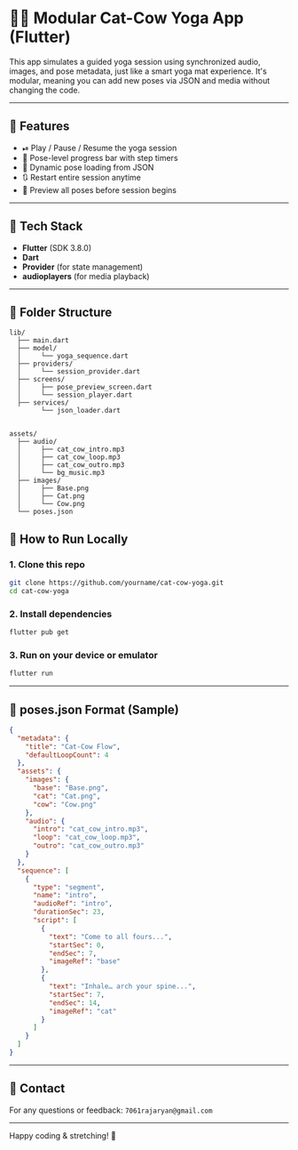 
# 🧘‍♀️ Modular Cat-Cow Yoga App (Flutter)

This app simulates a guided yoga session using synchronized audio, images, and pose metadata, just like a smart yoga mat experience. It's modular, meaning you can add new poses via JSON and media without changing the code.


---

## 📱 Features

- ⏯ Play / Pause / Resume the yoga session
- 📶 Pose-level progress bar with step timers
- 🔁 Dynamic pose loading from JSON
- 🔃 Restart entire session anytime
- 👀 Preview all poses before session begins

---


## 🧰 Tech Stack

- **Flutter** (SDK 3.8.0)
- **Dart**
- **Provider** (for state management)
- **audioplayers** (for media playback)


---

## 📂 Folder Structure
```
lib/
  ├── main.dart
  ├── model/
  │     └── yoga_sequence.dart
  ├── providers/
  │     └── session_provider.dart
  ├── screens/
  │     ├── pose_preview_screen.dart
  │     └── session_player.dart
  ├── services/
        └── json_loader.dart


assets/
  ├── audio/
  │     ├── cat_cow_intro.mp3
  │     ├── cat_cow_loop.mp3
  │     ├── cat_cow_outro.mp3
  │     └── bg_music.mp3
  ├── images/
  │     ├── Base.png
  │     ├── Cat.png
  │     └── Cow.png
  └── poses.json
```

## 🚀 How to Run Locally

### 1. Clone this repo
```bash
git clone https://github.com/yourname/cat-cow-yoga.git
cd cat-cow-yoga
```

### 2. Install dependencies
```bash
flutter pub get
```

### 3. Run on your device or emulator
```bash
flutter run
```
---

## 📄 poses.json Format (Sample)
```json
{
  "metadata": {
    "title": "Cat-Cow Flow",
    "defaultLoopCount": 4
  },
  "assets": {
    "images": {
      "base": "Base.png",
      "cat": "Cat.png",
      "cow": "Cow.png"
    },
    "audio": {
      "intro": "cat_cow_intro.mp3",
      "loop": "cat_cow_loop.mp3",
      "outro": "cat_cow_outro.mp3"
    }
  },
  "sequence": [
    {
      "type": "segment",
      "name": "intro",
      "audioRef": "intro",
      "durationSec": 23,
      "script": [
        {
          "text": "Come to all fours...",
          "startSec": 0,
          "endSec": 7,
          "imageRef": "base"
        },
        {
          "text": "Inhale… arch your spine...",
          "startSec": 7,
          "endSec": 14,
          "imageRef": "cat"
        }
      ]
    }
  ]
}
```

---

## 📧 Contact
For any questions or feedback: `7061rajaryan@gmail.com`

---

Happy coding & stretching! 🙏
